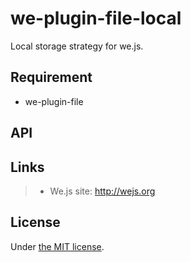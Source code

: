 # we-plugin-file-local

Local storage strategy for we.js.

## Requirement

- we-plugin-file

## API


## Links

> * We.js site: http://wejs.org

## License

Under [the MIT license](https://github.com/wejs/we-core/blob/master/LICENSE.md).